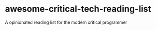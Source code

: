 # awesome-critical-tech-reading-list
A opinionated reading list for the modern critical programmer 
